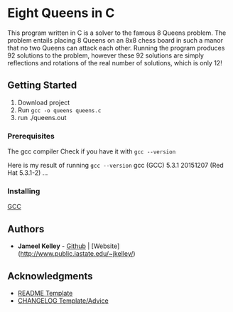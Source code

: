 # Eight Queens in C

This program written in C is a solver to the famous 8 Queens problem. The problem entails placing 8 Queens on an 8x8 chess board in such a manor that no two Queens can attack each other. Running the program produces 92 solutions to the problem, however these 92 solutions are simply reflections and rotations of the real number of solutions, which is only 12!

## Getting Started

1. Download project
2. Run `gcc -o queens queens.c`
3. run ./queens.out

### Prerequisites

The gcc compiler
Check if you have it with `gcc --version`

Here is my result of running `gcc --version`
gcc (GCC) 5.3.1 20151207 (Red Hat 5.3.1-2)
...

### Installing

[GCC](https://www.google.com/url?sa=t&rct=j&q=&esrc=s&source=web&cd=4&cad=rja&uact=8&ved=0ahUKEwiktIXi6NLYAhWG24MKHaDNDGgQFgg5MAM&url=https%3A%2F%2Fgcc.gnu.org%2Finstall%2F&usg=AOvVaw1x7C-_YwGUezLl2kN8YeqY)

## Authors

* **Jameel Kelley** - [Github](https://github.com/JamKelley22) | [Website] (http://www.public.iastate.edu/~jkelley/)

## Acknowledgments

* [README Template](https://gist.github.com/PurpleBooth/109311bb0361f32d87a2)
* [CHANGELOG Template/Advice](http://keepachangelog.com/en/1.0.0/)

